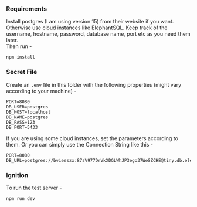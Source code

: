 ### Requirements

Install postgres (I am using version 15) from their website if you want. Otherwise use cloud instances like ElephantSQL. Keep track of the username, hostname, password, database name, port etc as you need them later.  
Then run -
```
npm install
```

### Secret File

Create an `.env` file in this folder with the following properties (might vary according to your machine) -

```
PORT=8080
DB_USER=postgres
DB_HOST=localhost
DB_NAME=postgres
DB_PASS=123
DB_PORT=5433
```

If you are using some cloud instances, set the parameters according to them. Or you can simply use the Connection String like this -
```
PORT=8080
DB_URL=postgres://bvieeszx:87sV977DrVkXDGLWhJP3ego37WeSZCHE@tiny.db.elephantsql.com/bvieeszx
```

### Ignition

To run the test server -
```
npm run dev
```

